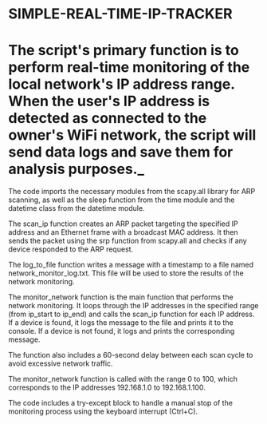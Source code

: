 # SIMPLE-REAL-TIME-IP-TRACKER
# __**The script's primary function is to perform real-time monitoring of the local network's IP address range. When the user's IP address is detected as connected to the owner's WiFi network, the script will send data logs and save them for analysis purposes.**___

The code imports the necessary modules from the scapy.all library for ARP scanning, as well as the sleep function from the time module and the datetime class from the datetime module.

The scan_ip function creates an ARP packet targeting the specified IP address and an Ethernet frame with a broadcast MAC address. It then sends the packet using the srp function from scapy.all and checks if any device responded to the ARP request.

The log_to_file function writes a message with a timestamp to a file named network_monitor_log.txt. This file will be used to store the results of the network monitoring.

The monitor_network function is the main function that performs the network monitoring. It loops through the IP addresses in the specified range (from ip_start to ip_end) and calls the scan_ip function for each IP address. If a device is found, it logs the message to the file and prints it to the console. If a device is not found, it logs and prints the corresponding message.

The function also includes a 60-second delay between each scan cycle to avoid excessive network traffic.

The monitor_network function is called with the range 0 to 100, which corresponds to the IP addresses 192.168.1.0 to 192.168.1.100.

The code includes a try-except block to handle a manual stop of the monitoring process using the keyboard interrupt (Ctrl+C).
